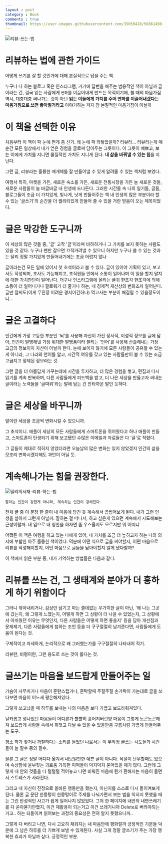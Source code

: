 ```yaml
---
layout : post
category : Book
comments : true
thumbnail: https://user-images.githubusercontent.com/35059428/56861490-d1c6e680-69d3-11e9-96cb-68dd59296244.jpg
---
```



![리뷰-쓰는-법](https://user-images.githubusercontent.com/35059428/56861490-d1c6e680-69d3-11e9-96cb-68dd59296244.jpg)


# 리뷰하는 법에 관한 가이드

어떻게 쓰기를 잘 할 것인가에 대해
본질적으로 답을 주는 책.

누구나 다 하는 블로그 혹은 인스타그램, 거기에 답변을 해주는 범용적인 책이 아닐까
글이라는 건, 결국 읽는 사람에게 `변화`를 이끌어내게 만드는 목적이기에,
쓸 때의 마음가짐 역시, 대충대충 써나가는 것이 아닌
**읽는 이들에게 가치를 주어 변화를 이끌어내겠다는 마음가짐으로 쓰면 좋아질거라고** 이야기하는 저자
참 본질적인 마음가짐이 아닐까

# 이 책을 선택한 이유

처음부터 이 책이 팍 눈에 띈게 좀 신기.
왜 눈에 팍 와닿았을까?
리뷰라... 리뷰라는게 매 순간 모든 일상에서 내가 얻은 경험을 글로써 담아두는 그릇이다.
이 그릇이 예쁘고, 보는 이에게 가치를 지니면
물질적인 가치도 지니게 된다.
**내 삶을 바꿔낼 수 있는 힘**을 지닌다.

그런 글, 리뷰라는 훌륭한 매개체를 잘 만들어낼 수 있게 알려줄 수 있는 책처럼 보였다.

여행서 특히, 마켓을 가든, 새로운 숙소를 가든, 새로운 전통시장을 가든
늘 새로운 것들, 새로운 사람들이 늘 바글바글 내 인생에 드나든다.
그러한 시간들 속
나의 일기들, 글들, 블로그들이 조금 더 가치있게, 빛나게, 낫게 만들어주는 책
내 인생의 많은 부분이라 할 수 있는 '글쓰기'의 순간을 더 퀄리티있게 만들어 줄 수 있을 거란 믿음이 오는 제목이었다.

# 글은 막강한 도구니까

이 세상의 많은 것들 중,
'글' 고작 '글'이라며 비하하거나 그 가치를 보지 못하는 사람도 있을 것 같다.
누구나 펜만 잡으면 끄적거려낼 수 있으니
하지만 누구나 쓸 수 있는 것과는 달리 
정말 가치있게 만들어내기에는 조금 어렵지 않나

글이라는건 모든 일에 있어서
첫 초석이라고 볼 수 있다.
글이 있어야 기획이 있고, 보고서도 작성되며, 조사도 가능해지고, 조직원들 안에서 소통이 일어나며
이 일을 할지 말지에 대한 가치판단이 일어난다.
더구나 인스타그램에 올리는 글귀 한조각 한조각에 의해
소통이 더 일어나거나
팔로워가 더 줄거나 하는, 내 경제적 재산상의 변화조차 일어난다.
글만 잘써도(이게 무진장 어려운 경지이긴하나) 먹고사는 부분이 해결될 수 있을정도이니...

# 글은 고결하다

인간에게 가장 고등한 부분인 '뇌'를 사용해 자신이 가진 정서적, 이성적 정보를 글에 담아,
인간이 발명해낸 가장 위대한 발명품이라 불리는 '언어'를 사용해 산출해내는 가장 고급의 정보이자 자산이 아닐까 한다.
눈에 보이지 않기에 모든 사람들이 공유할 수 있는게 아니라, 그 나라의 언어를 알고, 시간적 여유를 갖고 있는 사람들만이 볼 수 있는 조금 고급지고 정제된 정보라는 것.

그런 글을 더 아름답게 가꾸는데에 시간을 투자하고, 더 많은 경험을 쌓고, 편집과 다시 읽기를 계속 반복하며, 다른 사람들에게 피드백을 받고, 
더 나은 세상을 만들고자 써내는 글이라는 노력들을 
'글따위'라는 말에 담는 건 안타까운 말인 듯하다.

# 글은 세상을 바꾸니까

말이란 세상을 조금씩 변화시킬 수 있으니까.

그 초석이니.
애플이 세상의 모든 사람들에게 스마트폰을 쥐어줬다고 하나
애플이 만들고, 스마트폰이 탄생되기 위해 보고됐던 수많은 이메일과 자료들은
다 '글'로 적혔다.

그 글들이 제대로 적히지 않았더라면 오늘날의 많은 변화는 있지 않았겠지
 인간의 삶을 모조리 변화시켰다해도 과언이 아닐 듯.

# 계속해나가는 힘을 권장한다.

![밀리의서재-리뷰-하는-법](https://user-images.githubusercontent.com/35059428/56625194-bcb62480-666e-11e9-9e40-0e65c996f0e4.jpg)

```
잘하는 인간이 강한게 아니라, 계속하는 인간이 강해진다.
```

전체 글 중 이 문장 한 줄이 내 마음에 담긴 듯
계속해서 곱씹어보게 된다.
내가 그런 인생을 살아서 그런게 아닐까.
잘하는 걸 떠나서, 하고 싶은게 있으면 계속해서 시도해보는 근성이랄까.
내 입으로 내 칭찬을 하자면 좀 우스울지도 모르지만
뭐 어떠냐

어쨌든
이 책은 여행을 하고 있는 나에게 있어,
내 가치를 조금 더 높히고자 하는 나의 의지에 부합한 아주 훌륭한 책이었다.
덕분에 어떤 식으로 글을 써야할지, 어떤 마음으로 리뷰를 작성해야할지, 어떤 마음으로 글들을 담아야할지 알게 됐다랄까?

이 책에서 읽은 부분 중, 내가 기억하는 방법들은 다음과 같다.

# 리뷰를 쓰는 건, 그 생태계와 분야가 더 흥하게 하기 위함이다

그러니 깎아내리거나, 감상만 남기고 마는 쓸데없는 무가치한 글이 아닌,
'왜 나는 그곳에 갔는지, 왜 그렇게 느꼈는지, 어떻게 하면 그 상황이 더 나을 수 있었는지, 
그 상황에서 아쉬웠던 이유는 무엇인지, 다른 사람들은 어떻게 하면 좋을지' 등을 담아 개선점과 문제제기, 다른 사람들에게 첨하는 조언 등을 더 구구절절히 남겨준다면, 
사람들에게 도움이 된다는 것.

구체적이고 자세하게, 논리적으로 왜 그러했는가를 구구절절히 나타내어 적기.

리뷰란, 비평이란, 그런 용도로 쓰는 것이 옳다는 것.


# 글쓰기는 마음을 보드랍게 만들어주는 일

가슴이 사무치거나 마음이 혼란스럽거나, 혼탁할때
주절주절 손가락이 가는대로 글을 쓰다보면
마음이 어느새 평온해져있다.

그렇게 쓰고났을 때 하루를 보내는 나의 마음은
보다 가볍고
보드라워져있다.

날카롭고 성나있던 마음들이 어디론가 뿔뿔히 흩어져버린양
마음이 그렇게 노곤노곤해져 보드랍게
사람들 속에서 휘젓고 다닐 수 있을 수 있을만큼 구름처럼 가볍게 만들어주는 도구.

평소 화가 잦거나 까칠하다는 소리를 들었던 나로서는
이 무작정 글쓰는 시도들과 시간들이
늘 필수 중의 필수.

물론 그 글은 정말 어디다 옮겨서 내보일만한 예쁜 글이 아니다.
욕설이 난무할때도 있으며 속상함에 울부짖는 괴로움 가득한 피떡들이 덕지덕지 묻어있을 때가 많다.
그런데
그렇게 
내 안의 것들을 다 털털털 적어놓고 나면 
비워진 마음에 뭔가 환해지는 마음이 들면서
스트레스가 사라진다.

그리고 내 자신이 진정으로 올바른 행동만을 했는지, 아닌지를 스스로 다시 돌이켜보게 된다.
물론 글 문단 한뭉텅이 한뭉텅이로 주제를 나눠가면서 보는 법을 익히지 못했을 때는
그런 반성적인 사고가 쉽게 일어나지 않았었다.
그저 한 페이지에 내안의 내면쓰레기를 다 쏟아붇기만했지, 이건 재활용이 되는거고
이건 쓰레기니까 Delete로 버려야되는거고.. 하는 되돌이켜 읽어보는 과정의 중요성은 전혀 알지 못했으니까..

그렇게 다 버리고 나면,
다시 고요히 채워지는 내 마음안에 평화랄까
긍정적인 기분들 덕분에
그 남은 하루를 더 기쁘게 보낼 수 있게된다.
사실 그게 정말 글쓰기가 주는 가장 행복한 효과가 아닐까 싶다.
긍정적인 부분.
